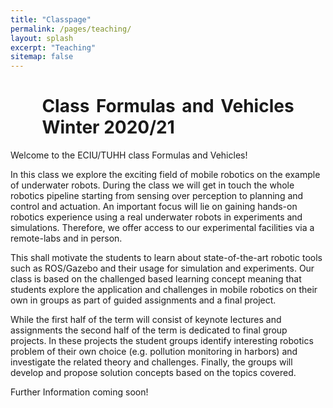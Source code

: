 ```yaml
---
title: "Classpage"
permalink: /pages/teaching/
layout: splash
excerpt: "Teaching"
sitemap: false
---
```


<div style="margin-left:10%; margin-right:10%; text-align: justify">
<h1>Class Formulas and Vehicles Winter 2020/21</h1>
</div>

Welcome to the ECIU/TUHH class Formulas and Vehicles!

In this class we explore the exciting field of mobile robotics on the example of underwater robots.
During the class we will get in touch the whole robotics pipeline starting from sensing over perception to planning and control and actuation.
An important focus will lie on gaining hands-on robotics experience using a real underwater robots in experiments and simulations. Therefore, we offer access to our experimental facilities via a remote-labs and in person.

This shall motivate the students to learn about state-of-the-art robotic tools such as ROS/Gazebo and their usage for simulation and experiments.
Our class is based on the challenged based learning concept meaning that students explore the application and challenges in mobile robotics on their own in groups as part of guided assignments and a final project.

While the first half of the term will consist of keynote lectures and assignments the second half of the term is dedicated to final group projects.
In these projects the student groups identify interesting robotics problem of their own choice (e.g. pollution monitoring in harbors) and investigate the related theory and challenges. Finally, the groups will develop and propose solution concepts based on the topics covered.

Further Information coming soon!
